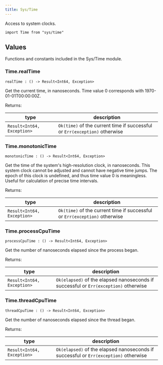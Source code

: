 ```yaml
---
title: Sys/Time
---
```


Access to system clocks.

```grain
import Time from "sys/time"
```

## Values

Functions and constants included in the Sys/Time module.

### Time.**realTime**

```grain
realTime : () -> Result<Int64, Exception>
```

Get the current time, in nanoseconds.
Time value 0 corresponds with 1970-01-01T00:00:00Z.

Returns:

| type                       | description                                                                |
| -------------------------- | -------------------------------------------------------------------------- |
| `Result<Int64, Exception>` | `Ok(time)` of the current time if successful or `Err(exception)` otherwise |

### Time.**monotonicTime**

```grain
monotonicTime : () -> Result<Int64, Exception>
```

Get the time of the system's high-resolution clock, in nanoseconds.
This system clock cannot be adjusted and cannot have negative time jumps.
The epoch of this clock is undefined, and thus time value 0 is meaningless.
Useful for calculation of precise time intervals.

Returns:

| type                       | description                                                                |
| -------------------------- | -------------------------------------------------------------------------- |
| `Result<Int64, Exception>` | `Ok(time)` of the current time if successful or `Err(exception)` otherwise |

### Time.**processCpuTime**

```grain
processCpuTime : () -> Result<Int64, Exception>
```

Get the number of nanoseconds elapsed since the process began.

Returns:

| type                       | description                                                                          |
| -------------------------- | ------------------------------------------------------------------------------------ |
| `Result<Int64, Exception>` | `Ok(elapsed)` of the elapsed nanoseconds if successful or `Err(exception)` otherwise |

### Time.**threadCpuTime**

```grain
threadCpuTime : () -> Result<Int64, Exception>
```

Get the number of nanoseconds elapsed since the thread began.

Returns:

| type                       | description                                                                          |
| -------------------------- | ------------------------------------------------------------------------------------ |
| `Result<Int64, Exception>` | `Ok(elapsed)` of the elapsed nanoseconds if successful or `Err(exception)` otherwise |
